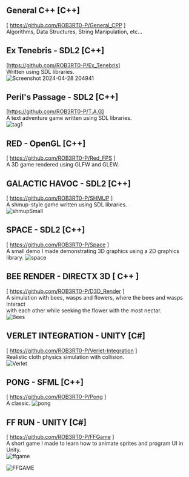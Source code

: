 ## General C++ [C++]
[ https://github.com/ROB3RT0-P/General_CPP ] <br />
Algorithms, Data Structures, String Manipulation, etc...

## Ex Tenebris - SDL2 [C++]
[https://github.com/ROB3RT0-P/Ex_Tenebris] <br />
Written using SDL libraries. <br />
![Screenshot 2024-04-28 204941](https://github.com/ROB3RT0-P/ROB3RT0-P/assets/58118390/3ab66942-fe08-4e67-9452-f4cd1e59a43a)

## Peril's Passage - SDL2 [C++]
[https://github.com/ROB3RT0-P/T.A.G] <br />
A text adventure game written using SDL libraries. <br />
![tag1](https://github.com/ROB3RT0-P/ROB3RT0-P/assets/58118390/85da146d-8505-4b21-9cd6-23588bfade8d)

## RED - OpenGL [C++] 
[ https://github.com/ROB3RT0-P/Red_FPS ] <br />
A 3D game rendered using GLFW and GLEW. <br />

## GALACTIC HAVOC - SDL2 [C++] 
[ https://github.com/ROB3RT0-P/SHMUP ] <br />
A shmup-style game written using SDL libraries. <br />
![shmupSmall](https://github.com/ROB3RT0-P/ROB3RT0-P/assets/58118390/3d599818-185c-414f-adc8-acb038a95a92)

## SPACE - SDL2 [C++]
[ https://github.com/ROB3RT0-P/Space ] <br />
A small demo I made demonstrating 3D graphics using a 2D graphics library.
![space](https://github.com/ROB3RT0-P/ROB3RT0-P/assets/58118390/6749be52-2c74-488d-9be6-e1700910e1ac)

## BEE RENDER - DIRECTX 3D [ C++ ]
[ https://github.com/ROB3RT0-P/D3D_Render ] <br />
A simulation with bees, wasps and flowers, where the bees and wasps interact <br />
with each other while seeking the flower with the most nectar. <br />
![Bees](https://github.com/ROB3RT0-P/ROB3RT0-P/assets/58118390/b0388067-c304-4867-9b77-04f175e83149)

## VERLET INTEGRATION - UNITY [C#] 
[ https://github.com/ROB3RT0-P/Verlet-Integration ] <br />
Realistic cloth physics simulation with collision. <br />
![Verlet](https://github.com/ROB3RT0-P/ROB3RT0-P/assets/58118390/cf3bff0b-9dd2-49cd-b3ff-1db6690146e8)

## PONG - SFML [C++] 
[ https://github.com/ROB3RT0-P/Pong ] <br />
A classic.
![pong](https://github.com/ROB3RT0-P/ROB3RT0-P/assets/58118390/b96f08a3-e3d6-46d2-9385-5fc24aa2b1e3)

## FF RUN - UNITY [C#]
[ https://github.com/ROB3RT0-P/FFGame ] <br />
A short game I made to learn how to animate sprites and program UI in Unity. <br />
![ffgame](https://github.com/ROB3RT0-P/ROB3RT0-P/assets/58118390/97492ea1-8685-4aa4-8e2b-a6cffa4801b2)

![FFGAME](https://github.com/ROB3RT0-P/ROB3RT0-P/assets/58118390/a2c96a53-3639-4b72-a0c4-c8e7ce58e30b)

